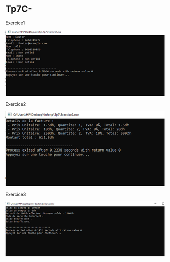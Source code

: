 # Tp7C-
Exercice1


![URL image](https://github.com/fe045001-netizen/Tp7C-/blob/244b47a74c2f1494647894460cfb70252a478cd2/Exercice1.png)


Exercice2

![URL image](https://github.com/fe045001-netizen/Tp7C-/blob/244b47a74c2f1494647894460cfb70252a478cd2/Exercice2.png)


Exercice3


![URL image](https://github.com/fe045001-netizen/Tp7C-/blob/244b47a74c2f1494647894460cfb70252a478cd2/Exercice3.png)
